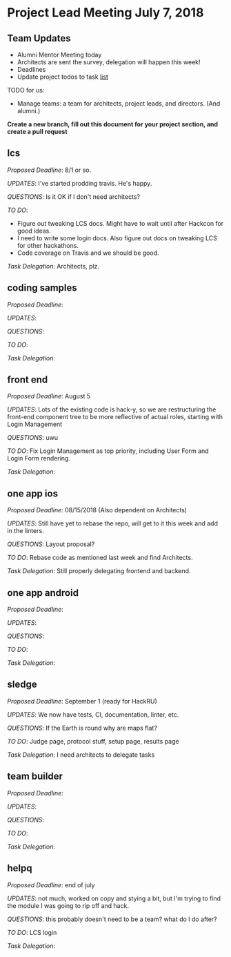 # Project Lead Meeting July 7, 2018
## Team Updates
* Alumni Mentor Meeting today
* Architects are sent the survey, delegation will happen this week!
* Deadlines
* Update project todos to task [list](https://blog.github.com/2014-04-28-task-lists-in-all-markdown-documents/)

TODO for us:
- Manage teams: a team for architects, project leads, and directors. (And alumni.)

**Create a new branch, fill out this document for your project section, and create a pull request**

## lcs

_Proposed Deadline_: 8/1 or so.

_UPDATES_: I've started prodding travis. He's happy.

_QUESTIONS_: Is it OK if I don't need architects?

_TO DO_:
 - Figure out tweaking LCS docs. Might have to wait until after Hackcon for good ideas.
 - I need to write some login docs. Also figure out docs on tweaking LCS for other hackathons.
 - Code coverage on Travis and we should be good.

_Task Delegation_:
Architects, plz.

## coding samples

_Proposed Deadline_:

_UPDATES_:

_QUESTIONS_:

_TO DO_:

_Task Delegation_:

## front end

_Proposed Deadline_: August 5 

_UPDATES_:  Lots of the existing code is hack-y, so we are restructuring the front-end component tree to be more reflective of actual roles, starting with Login Management

_QUESTIONS_: uwu 

_TO DO_: Fix Login Management as top priority, including User Form and Login Form rendering.

_Task Delegation_:

## one app ios

_Proposed Deadline_: 08/15/2018 (Also dependent on Architects)

_UPDATES_: Still have yet to rebase the repo, will get to it this week and add in the linters.

_QUESTIONS_: Layout proposal?

_TO DO_: Rebase code as mentioned last week and find Architects.

_Task Delegation_: Still properly delegating frontend and backend.

## one app android

_Proposed Deadline_:

_UPDATES_:

_QUESTIONS_:

_TO DO_:

_Task Delegation_:

## sledge

_Proposed Deadline_: September 1 (ready for HackRU)

_UPDATES_: We now have tests, CI, documentation, linter, etc.

_QUESTIONS_: If the Earth is round why are maps flat?

_TO DO_: Judge page, protocol stuff, setup page, results page

_Task Delegation_: I need architects to delegate tasks

## team builder

_Proposed Deadline_:

_UPDATES_:

_QUESTIONS_:

_TO DO_:

_Task Delegation_:

## helpq

_Proposed Deadline_:
end of july

_UPDATES_:
not much, worked on copy and stying a bit, but I'm trying to find
the module I was going to rip off and hack.

_QUESTIONS_:
this probably doesn't need to be a team? what do I do after?

_TO DO_:
LCS login

_Task Delegation_:

